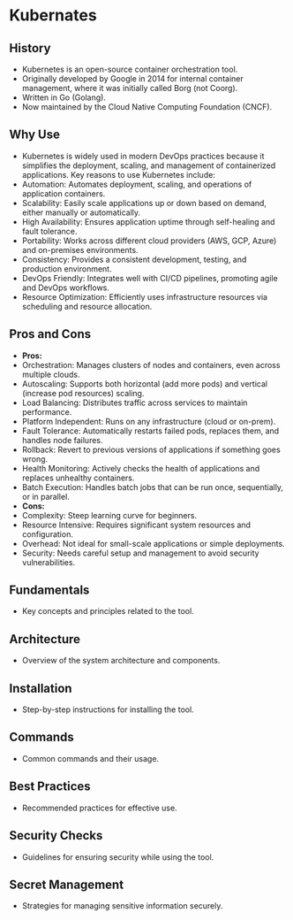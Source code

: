 # Kubernates

## History
- Kubernetes is an open-source container orchestration tool. 
- Originally developed by Google in 2014 for internal container management, where it was initially called Borg (not Coorg). 
- Written in Go (Golang).
- Now maintained by the Cloud Native Computing Foundation (CNCF).

## Why Use
- Kubernetes is widely used in modern DevOps practices because it simplifies the deployment, scaling, and management of containerized applications. Key reasons to use Kubernetes include:
- Automation: Automates deployment, scaling, and operations of application containers.
- Scalability: Easily scale applications up or down based on demand, either manually or automatically.
- High Availability: Ensures application uptime through self-healing and fault tolerance.
- Portability: Works across different cloud providers (AWS, GCP, Azure) and on-premises environments.
- Consistency: Provides a consistent development, testing, and production environment.
- DevOps Friendly: Integrates well with CI/CD pipelines, promoting agile and DevOps workflows.
- Resource Optimization: Efficiently uses infrastructure resources via scheduling and resource allocation.
  
## Pros and Cons
- **Pros:**
 - Orchestration: Manages clusters of nodes and containers, even across multiple clouds.
 - Autoscaling: Supports both horizontal (add more pods) and vertical (increase pod resources) scaling.
 - Load Balancing: Distributes traffic across services to maintain performance.
 - Platform Independent: Runs on any infrastructure (cloud or on-prem).
 - Fault Tolerance: Automatically restarts failed pods, replaces them, and handles node failures.
 - Rollback: Revert to previous versions of applications if something goes wrong.
 - Health Monitoring: Actively checks the health of applications and replaces unhealthy containers.
 - Batch Execution: Handles batch jobs that can be run once, sequentially, or in parallel.
- **Cons:**
 - Complexity: Steep learning curve for beginners.
 - Resource Intensive: Requires significant system resources and configuration.
 - Overhead: Not ideal for small-scale applications or simple deployments.
 - Security: Needs careful setup and management to avoid security vulnerabilities.

## Fundamentals
- Key concepts and principles related to the tool.

## Architecture
- Overview of the system architecture and components.

## Installation
- Step-by-step instructions for installing the tool.

## Commands
- Common commands and their usage.

## Best Practices
- Recommended practices for effective use.

## Security Checks
- Guidelines for ensuring security while using the tool.

## Secret Management
- Strategies for managing sensitive information securely.
